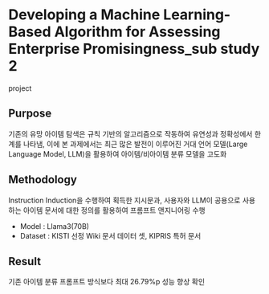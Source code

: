# Developing a Machine Learning-Based Algorithm for Assessing Enterprise Promisingness_sub study 2
project

## Purpose
기존의 유망 아이템 탐색은 규칙 기반의 알고리즘으로 작동하여 유연성과 정확성에서 한계를 나타냄, 이에 본 과제에서는 최근 많은 발전이 이루어진 거대 언어 모델(Large Language Model, LLM)을 활용하여 아이템/비아이템 분류 모델을 고도화

## Methodology
Instruction Induction을 수행하여 획득한 지시문과, 사용자와 LLM이 공용으로 사용하는 아이템 문서에 대한 정의를 활용하여 프롬프트 앤지니어링 수행

  - Model : Llama3(70B)
  - Dataset : KISTI 선정 Wiki 문서 데이터 셋, KIPRIS 특허 문서

## Result
기존 아이템 분류 프롬프트 방식보다 최대 26.79%p 성능 향상 확인
